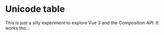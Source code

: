 # Unicode table

This is just a silly experiment to explore Vue 3 and the Composition API.
It works tho...